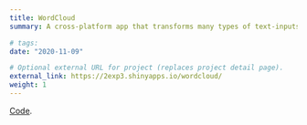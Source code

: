 ```yaml
---
title: WordCloud
summary: A cross-platform app that transforms many types of text-inputs into highly-customizable -and downloadable- wordclouds. In Spanish.

# tags:
date: "2020-11-09"

# Optional external URL for project (replaces project detail page).
external_link: https://2exp3.shinyapps.io/wordcloud/
weight: 1 
---
```

[Code](https://github.com/2exp3/wordcloud).